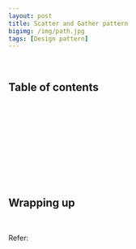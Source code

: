 ```yaml
---
layout: post
title: Scatter and Gather pattern
bigimg: /img/path.jpg
tags: [Design pattern]
---
```




<br>

## Table of contents





<br>

## 





<br>

## 





<br>

## 






<br>

## Wrapping up







<br>

Refer:

[]()